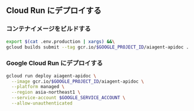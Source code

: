 ## Cloud Run にデプロイする

### コンテナイメージをビルドする

```bash
export $(cat .env.production | xargs) &&\
gcloud builds submit --tag gcr.io/$GOOGLE_PROJECT_ID/aiagent-apidoc .
```

### Google Cloud Run にデプロイする

```bash
gcloud run deploy aiagent-apidoc \
  --image gcr.io/$GOOGLE_PROJECT_ID/aiagent-apidoc \
  --platform managed \
  --region asia-northeast1 \
  --service-account $GOOGLE_SERVICE_ACCOUNT \
  --allow-unauthenticated
```

